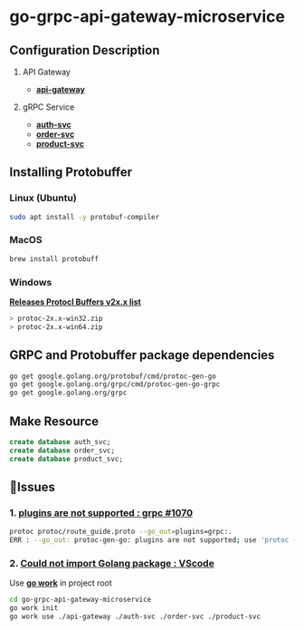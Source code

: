 # go-grpc-api-gateway-microservice

## Configuration Description

1. API Gateway
    - [**api-gateway**](https://github.com/skrevolve/go-grpc-api-gateway-microservice/tree/master/api-gateway)

2. gRPC Service
    - [**auth-svc**](https://github.com/skrevolve/go-grpc-api-gateway-microservice/tree/master/auth-svc)
    - [**order-svc**](https://github.com/skrevolve/go-grpc-api-gateway-microservice/tree/master/order-svc)
    - [**product-svc**](https://github.com/skrevolve/go-grpc-api-gateway-microservice/tree/master/product-svc)

<!-- https://grpc-ecosystem.github.io/grpc-gateway/ -->

## Installing Protobuffer

### Linux (Ubuntu)

```sh
sudo apt install -y protobuf-compiler
```

### MacOS

```sh
brew install protobuff
```

### Windows

[**Releases Protocl Buffers v2x.x list**](https://github.com/protocolbuffers/protobuf/releases)

```sh
> protoc-2x.x-win32.zip
> protoc-2x.x-win64.zip
```

## GRPC and Protobuffer package dependencies

```sh
go get google.golang.org/protobuf/cmd/protoc-gen-go
go get google.golang.org/grpc/cmd/protoc-gen-go-grpc
go get google.golang.org/grpc
```

## Make Resource

```sql
create database auth_svc;
create database order_svc;
create database product_svc;
```

## 🐞Issues

### 1. [plugins are not supported : grpc #1070](https://github.com/golang/protobuf/issues/1070)

```sh
protoc protoc/route_guide.proto --go_out=plugins=grpc:.
ERR : --go_out: protoc-gen-go: plugins are not supported; use 'protoc --go-grpc_out=...' to generate gRPC
```

### 2. [Could not import Golang package : VScode](https://stackoverflow.com/questions/58518588/vscode-could-not-import-golang-package)

Use [**go work**](https://go.dev/doc/tutorial/workspaces) in project root

```sh
cd go-grpc-api-gateway-microservice
go work init
go work use ./api-gateway ./auth-svc ./order-svc ./product-svc
```

